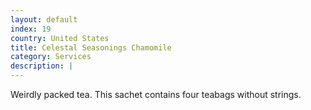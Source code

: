 ```yaml
---
layout: default
index: 19
country: United States
title: Celestal Seasonings Chamomile
category: Services
description: |
---
```


Weirdly packed tea. This sachet contains four teabags without strings.